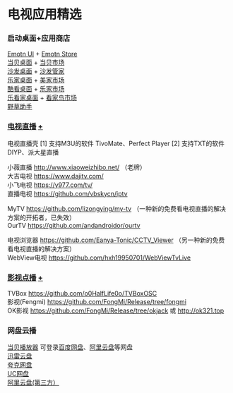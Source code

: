 # 电视应用精选

### 启动桌面+应用商店

[Emotn UI](https://app.emotn.com/ui/) + [Emotn Store](https://app.emotn.com/)  
[当贝桌面](https://www.dangbei.com/zhuomian/) + [当贝市场](https://www.dangbei.com/apps/)  
[沙发桌面](https://www.shafa.com/launcher) + [沙发管家](https://www.shafa.com/market)  
[乐家桌面](https://lejiazm.com/) + [美家市场](https://www.mjapk.com/mjapp/)  
[酷看桌面](http://www.ikukan.com/) + [乐家市场](https://www.lejiamk.com/index)  
[乐看家桌面](https://lekanjia.com/) + [看家鸟市场](https://lekanjia.com/)  
[野草助手](https://www.yecao.net/)  

### [电视直播](https://vinswu.lanzouw.com/b0e6di7ze "下载直播软件，密码1024") [+](https://github.com/vinswu/vinswu.github.io/blob/main/live/readme.md#直播源 "直播源分享")

电视直播壳 [1] 支持M3U的软件 TivoMate、Perfect Player  [2] 支持TXT的软件 DIYP、派大星直播  

小薇直播 http://www.xiaoweizhibo.net/ （老牌）  
大吉电视 https://www.dajitv.com/  
小飞电视 https://y977.com/tv/  
直播电视 https://github.com/vbskycn/iptv  

MyTV https://github.com/lizongying/my-tv （一种新的免费看电视直播的解决方案的开拓者，已失效）  
OurTV https://github.com/andandroidor/ourtv  

电视浏览器 https://github.com/Eanya-Tonic/CCTV_Viewer （另一种新的免费看电视直播的解决方案）  
WebView电视 https://github.com/hxh19950701/WebViewTvLive  

### [影视点播](https://vinswu.lanzouw.com/b0e6mo2aj "下载点播软件，密码1024") [+](https://github.com/vinswu/vinswu.github.io/tree/main/tvbox#在线接口 "点播资源接口分享")

TVBox https://github.com/o0HalfLife0o/TVBoxOSC   
影视(Fengmi) https://github.com/FongMi/Release/tree/fongmi  
OK影视 https://github.com/FongMi/Release/tree/okjack 或 http://ok321.top  

### 网盘云播

[当贝播放器](https://www.dangbei.com/player/) 可登录[百度网盘](https://pan.baidu.com/download)、[阿里云盘](https://www.alipan.com/download/tvdownload)等网盘  
[迅雷云盘](https://tv.xunlei.com/)  
[夸克网盘](https://pan.quark.cn/)  
[UC网盘](https://drive.uc.cn/)  
[阿里云盘(第三方）](https://aliyunpantv.pages.dev/download.html)  
